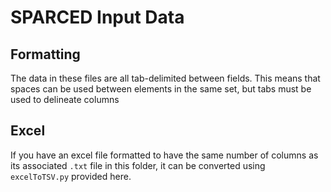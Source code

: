 # SPARCED Input Data

## Formatting

The data in these files are all tab-delimited between fields. This means that spaces can be used between elements in the same set, but tabs must be used to delineate columns

## Excel

If you have an excel file formatted to have the same number of columns as its associated `.txt` file in this folder, it can be converted using `excelToTSV.py` provided here.
